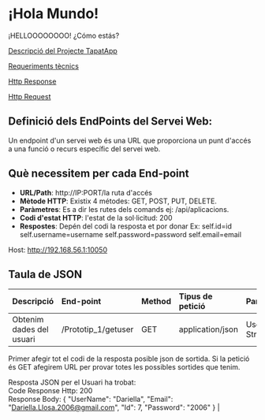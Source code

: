 # ¡Hola Mundo!

¡HELLOOOOOOOO! ¿Cómo estás?

[Descripció del Projecte TapatApp](archivo.md)

[Requeriments tècnics](tecnics.md)

[Http Response](Respons.md)

[Http Request](Request.md)

## Definició dels EndPoints del Servei Web:
Un endpoint d'un servei web és una URL que proporciona un punt d'accés a una funció o recurs específic del servei web. 

## Què necessitem per cada End-point
- **URL/Path**: http://IP:PORT/la ruta d'accés
- **Mètode HTTP**: Existix 4 métodes: GET, POST, PUT, DELETE.
- **Paràmetres**: Es a dir les rutes dels comands ej: /api/aplicacions.
- **Codi d'estat HTTP**: l'estat de la sol·licitud: 200
- **Respostes**: Depén del codi la resposta et por donar Ex:
  self.id=id
        self.username=username
        self.password=password
        self.email=email

Host: http://192.168.56.1:10050

## Taula de JSON 


| Descripció  | End-point     | Method     |Tipus de petició|Parametres|
| :---        |  :---        |  :---        |  :---         |  :---     |  
| Obtenim dades del usuari  | /Prototip_1/getuser|GET | application/json   |  UserName/Nom-String | 

Primer afegir tot el codi de la resposta posible json de sortida.
Si la petició és GET afegirem URL per provar totes les possibles sortides que tenim.

Resposta JSON per el Usuari ha trobat:  
Code Response Http: 200
<br/> Response Body: {   "UserName": "Dariella",   "Email": "Dariella.Llosa.2006@gmail.com",   "Id": 7,   "Password":  "2006" }      |